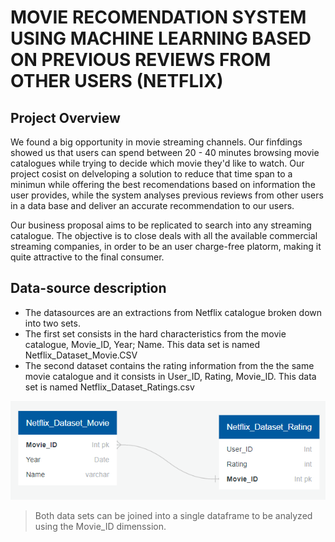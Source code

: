 # MOVIE RECOMENDATION SYSTEM USING MACHINE LEARNING BASED ON PREVIOUS REVIEWS FROM OTHER USERS (NETFLIX)

## Project Overview
We found a big opportunity in movie streaming channels. Our finfdings showed us that users can spend between 20 - 40 minutes browsing movie catalogues while trying to decide which movie they'd like to watch. Our project cosist on delveloping a solution to reduce that time span to a minimun while offering the best recomendations based on information the user provides, while the system analyses previous reviews from other users in a data base and deliver an accurate recommendation to our users. 

Our business proposal aims to be replicated to search into any streaming catalogue. The objective is to close deals with all the available commercial streaming companies, in order to be an user charge-free platorm, making it quite attractive to the final consumer. 

## Data-source description
- The datasources are an extractions from Netflix catalogue broken down into two sets. 
- The first set consists in the hard characteristics from the movie catalogue, Movie_ID, Year; Name. This data set is named Netflix_Dataset_Movie.CSV
- The second dataset contains the rating information from the the same movie catalogue and it consists in User_ID, Rating, Movie_ID. This data set is named Netflix_Dataset_Ratings.csv

![DiagramaEDR](Resources/Diaggrama.png)
>Both data sets can be joined into a single dataframe to be analyzed using the Movie_ID dimenssion. 


## 



